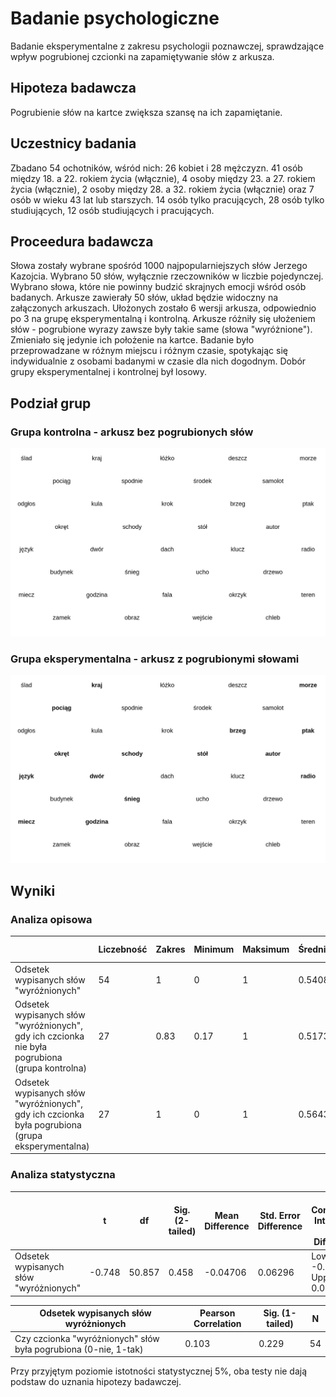 # Badanie psychologiczne
Badanie eksperymentalne z zakresu psychologii poznawczej, sprawdzające wpływ pogrubionej czcionki na zapamiętywanie słów z arkusza.

## Hipoteza badawcza
Pogrubienie słów na kartce zwiększa szansę na ich zapamiętanie.

## Uczestnicy badania
Zbadano 54 ochotników, wśród nich: 26 kobiet i 28 mężczyzn. 41 osób między 18. a 22. rokiem życia (włącznie), 4 osoby między 23. a 27. rokiem życia (włącznie), 2 osoby między 28. a 32. rokiem życia (włącznie) oraz 7 osób w wieku 43 lat lub starszych. 14 osób tylko pracujących, 28 osób tylko studiujących, 12 osób studiujących i pracujących.

## Proceedura badawcza
Słowa zostały wybrane spośród 1000 najpopularniejszych słów Jerzego Kazojcia. Wybrano 50 słów, wyłącznie rzeczowników w liczbie pojedynczej. Wybrano słowa, które nie powinny budzić skrajnych emocji wśród osób badanych. Arkusze zawierały 50 słów, układ będzie widoczny na załączonych arkuszach. Ułożonych zostało 6 wersji arkusza, odpowiednio po 3 na grupę eksperymentalną i kontrolną. Arkusze różniły się ułożeniem słów - pogrubione wyrazy zawsze były takie same (słowa "wyróżnione"). Zmieniało się jedynie ich położenie na kartce. Badanie było przeprowadzane w różnym miejscu i różnym czasie, spotykając się indywidualnie z osobami badanymi w czasie dla nich dogodnym. Dobór grupy eksperymentalnej i kontrolnej był losowy.

## Podział grup
### Grupa kontrolna - arkusz bez pogrubionych słów
![Przykładowy arkusz - grupa kontrolna](PNG/grupa-kontrolna.png)
### Grupa eksperymentalna - arkusz z pogrubionymi słowami
![Przykładowy arkusz - grupa eksperymentalna](PNG/grupa-eksperymentalna.png)

## Wyniki
### Analiza opisowa
|                           | Liczebność | Zakres | Minimum | Maksimum | Średnia | Odchylenie standardowe | Wariancja |
|---------------------------|------------|--------|---------|----------|---------|------------------------|-----------|
| Odsetek wypisanych słów "wyróżnionych"                   | 54         | 1      | 0       | 1        | 0.5408  | 0.23035                  | 0.053     |
| Odsetek wypisanych słów "wyróżnionych", gdy ich czcionka nie była pogrubiona (grupa kontrolna) | 27         | 0.83   | 0.17    | 1        | 0.5173  | 0.21327                  | 0.045     |
| Odsetek wypisanych słów "wyróżnionych", gdy ich czcionka była pogrubiona (grupa eksperymentalna) | 27         | 1      | 0       | 1        | 0.5643  | 0.24805                  | 0.062     |
### Analiza statystyczna
|                         | t       | df    | Sig. (2-tailed) | Mean Difference | Std. Error Difference | 90% Confidence Interval of the Difference |
|-------------------------|---------|-------|-----------------|-----------------|-----------------------|------------------------------------------|
| Odsetek wypisanych słów "wyróżnionych" | -0.748 | 50.857 | 0.458           | -0.04706          | 0.06296                 | Lower: -0.15254,<br>Upper: 0.05841           |

| Odsetek wypisanych słów wyróżnionych | Pearson Correlation | Sig. (1-tailed) | N  |
|--------------------------------------|---------------------|-----------------|----|
| Czy czcionka "wyróżnionych" słów była pogrubiona (0-nie, 1-tak) | 0.103               | 0.229            | 54 |

Przy przyjętym poziomie istotności statystycznej 5%, oba testy nie dają podstaw do uznania hipotezy badawczej.

